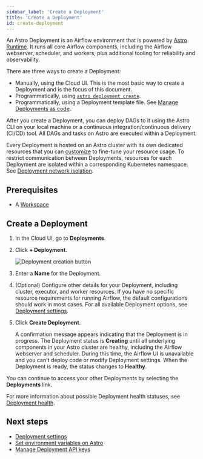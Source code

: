 ```yaml
---
sidebar_label: 'Create a Deployment'
title: 'Create a Deployment'
id: create-deployment
---
```


<head>
  <meta name="description" content="Learn how to create an Astro Deployment. After you’ve created a Deployment, you can deploy DAGs to it from the Astro command-line interface (CLI), or from a continuous integration and continuous delivery (CI/CD) pipeline." />
  <meta name="og:description" content="Learn how to create an Astro Deployment. After you’ve created a Deployment, you can deploy DAGs to it from the Astro command-line interface (CLI), or from a continuous integration and continuous delivery (CI/CD) pipeline." />
</head>

An Astro Deployment is an Airflow environment that is powered by [Astro Runtime](runtime-image-architecture.md). It runs all core Airflow components, including the Airflow webserver, scheduler, and workers, plus additional tooling for reliability and observability.

There are three ways to create a Deployment: 

- Manually, using the Cloud UI. This is the most basic way to create a Deployment and is the focus of this document.
- Programmatically, using [`astro deployment create`](cli/astro-deployment-create.md).
- Programmatically, using a Deployment template file. See [Manage Deployments as code](manage-deployments-as-code.md#create-a-deployment-from-a-template-file).

After you create a Deployment, you can deploy DAGs to it using the Astro CLI on your local machine or a continuous integration/continuous delivery (CI/CD) tool. All DAGs and tasks on Astro are executed within a Deployment.

Every Deployment is hosted on an Astro cluster with its own dedicated resources that you can [customize](deployment-settings.md) to fine-tune your resource usage. To restrict communication between Deployments, resources for each Deployment are isolated within a corresponding Kubernetes namespace. See [Deployment network isolation](data-protection.md#deployment-network-isolation).

## Prerequisites

- A [Workspace](manage-workspaces.md)

## Create a Deployment

1. In the Cloud UI, go to **Deployments**.

2. Click **+ Deployment**.

    ![Deployment creation button](/img/docs/create-button.png)

3. Enter a **Name** for the Deployment.

4. (Optional) Configure other details for your Deployment, including cluster, executor, and worker resources. If you have no specific resource requirements for running Airflow, the default configurations should work in most cases. For all available Deployment options, see [Deployment settings](deployment-settings.md).

5. Click **Create Deployment**.

     A confirmation message appears indicating that the Deployment is in progress. The Deployment status is **Creating** until all underlying components in your Astro cluster are healthy, including the Airflow webserver and scheduler. During this time, the Airflow UI is unavailable and you can't deploy code or modify Deployment settings. When the Deployment is ready, the status changes to **Healthy**.
     
You can continue to access your other Deployments by selecting the **Deployments** link.
    
For more information about possible Deployment health statuses, see [Deployment health](deployment-metrics.md#deployment-health).

## Next steps

- [Deployment settings](deployment-settings.md)
- [Set environment variables on Astro](environment-variables.md)
- [Manage Deployment API keys](api-keys.md)
